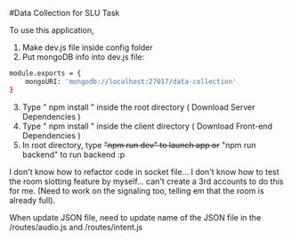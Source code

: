 #Data Collection for SLU Task 

To use this application, 

1. Make dev.js file inside config folder
2. Put mongoDB info into dev.js file:
```bash
module.exports = {
    mongoURI: 'mongodb://localhost:27017/data-collection'
}
``` 
3. Type  " npm install " inside the root directory  ( Download Server Dependencies ) 
4. Type " npm install " inside the client directory ( Download Front-end Dependencies )
5. In root directory, type ~~"npm run dev" to launch app or~~ "npm run backend" to run backend :p 


I don't know how to refactor code in socket file...
I don't know how to test the room slotting feature by myself... can't create a 3rd accounts to do this for me. (Need to work on the signaling too, telling em that the room is already full).

When update JSON file, need to update name of the JSON file in the /routes/audio.js and /routes/intent.js
